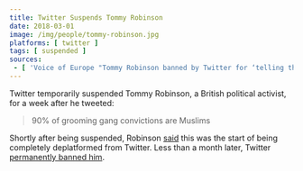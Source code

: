 ```yaml
---
title: Twitter Suspends Tommy Robinson
date: 2018-03-01
image: /img/people/tommy-robinson.jpg
platforms: [ twitter ]
tags: [ suspended ]
sources:
 - [ 'Voice of Europe "Tommy Robinson banned by Twitter for ‘telling the truth’ about grooming gangs" (1 Mar 2018)', 'https://archive.vn/4QPZI' ]
---
```


Twitter temporarily suspended Tommy Robinson, a British political activist, for
a week after he tweeted:
> 90% of grooming gang convictions are Muslims

Shortly after being suspended, Robinson
[said](https://archive.vn/4QPZI#selection-439.0-443.230) this was the start of
being completely deplatformed from Twitter. Less than a month later, Twitter
[permanently banned him](/events/twitter-bans-tommy-robinson/).
